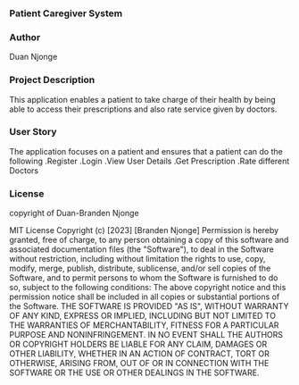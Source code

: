 ### Patient Caregiver System

### Author 
Duan Njonge

### Project Description
This application enables a patient to take charge of their health by being able to access their prescriptions and also rate service given by doctors.

### User Story
The application focuses on a patient and ensures that a patient can do the following
.Register
.Login
.View User Details
.Get Prescription
.Rate different Doctors


### License

copyright of Duan-Branden Njonge

MIT License Copyright (c) [2023] [Branden Njonge] Permission is hereby granted, free of charge, to any person obtaining a copy of this software and associated documentation files (the "Software"), to deal in the Software without restriction, including without limitation the rights to use, copy, modify, merge, publish, distribute, sublicense, and/or sell copies of the Software, and to permit persons to whom the Software is furnished to do so, subject to the following conditions: The above copyright notice and this permission notice shall be included in all copies or substantial portions of the Software. THE SOFTWARE IS PROVIDED "AS IS", WITHOUT WARRANTY OF ANY KIND, EXPRESS OR IMPLIED, INCLUDING BUT NOT LIMITED TO THE WARRANTIES OF MERCHANTABILITY, FITNESS FOR A PARTICULAR PURPOSE AND NONINFRINGEMENT. IN NO EVENT SHALL THE AUTHORS OR COPYRIGHT HOLDERS BE LIABLE FOR ANY CLAIM, DAMAGES OR OTHER LIABILITY, WHETHER IN AN ACTION OF CONTRACT, TORT OR OTHERWISE, ARISING FROM, OUT OF OR IN CONNECTION WITH THE SOFTWARE OR THE USE OR OTHER DEALINGS IN THE SOFTWARE.